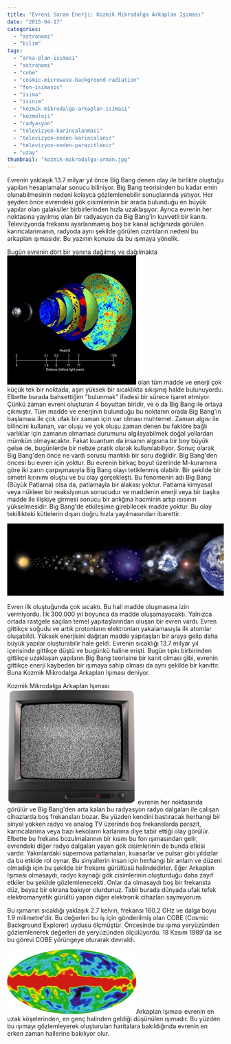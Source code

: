 ```yaml
---
title: "Evreni Saran Enerji: Kozmik Mikrodalga Arkaplan Işıması"
date: "2015-04-17"
categories: 
  - "astronomi"
  - "bilim"
tags: 
  - "arka-plan-isimasi"
  - "astronomi"
  - "cobe"
  - "cosmic-microwave-background-radiation"
  - "fon-isimasic"
  - "isima"
  - "isinim"
  - "kozmik-mikrodalga-arkaplan-isimasi"
  - "kozmoloji"
  - "radyasyon"
  - "televizyon-karincalanmasi"
  - "televizyon-neden-karincalanir"
  - "televizyon-neden-parazitlenir"
  - "uzay"
thumbnail: "kozmik-mikrodalga-orman.jpg"
---
```


Evrenin yaklaşık 13.7 milyar yıl önce Big Bang denen olay ile birlikte oluştuğu yapılan hesaplamalar sonucu biliniyor.  Big Bang teorisinden bu kadar emin olunabilmesinin nedeni kolayca gözlemlenebilir sonuçlarında yatıyor. Her şeyden önce evrendeki gök cisimlerinin bir arada bulunduğu en büyük yapılar olan galaksiler birbirlerinden hızla uzaklaşıyor. Ayrıca evrenin her noktasına yayılmış olan bir radyasyon da Big Bang'in kuvvetli bir kanıtı. Televizyonda frekansı ayarlanmamış boş bir kanal açtığınızda görülen karıncalanmanın, radyoda aynı şekilde görülen cızırtıların nedeni bu arkaplan ışımasıdır. Bu yazının konusu da bu ışımaya yönelik.

Bugün evrenin dört bir yanına dağılmış ve dağılmakta![space-091312-002b](images/space-091312-002b-300x300.jpeg) olan tüm madde ve enerji çok küçük tek bir noktada, aşırı yüksek bir sıcaklıkta sıkışmış halde bulunuyordu. Elbette burada bahsettiğim "bulunmak" ifadesi bir sürece işaret etmiyor. Çünkü zaman evreni oluşturan 4 boyuttan biridir, ve o da Big Bang ile ortaya çıkmıştır. Tüm madde ve enerjinin bulunduğu bu noktanın orada Big Bang'in başlaması ile çok ufak bir zaman için var olması muhtemel. Zaman algısı ile bilincini kullanan, var oluşu ve yok oluşu zaman denen bu faktöre bağlı varlıklar için zamanın olmaması durumunu algılayabilmek doğal yollardan mümkün olmayacaktır. Fakat kuantum da insanın algısına bir boy büyük gelse de, bugünlerde bir nebze pratik olarak kullanılabiliyor. Sonuç olarak Big Bang'den önce ne vardı sorusu mantıklı bir soru değildir. Big Bang'den öncesi bu evren için yoktur. Bu evrenin birkaç boyut üzerinde M-kuramına göre iki zarın çarpışmasıyla Big Bang olayı tetiklenmiş olabilir. Bir şekilde bir simetri kırınımı oluştu ve bu olay gerçekleşti. Bu fenomenin adı Big Bang (Büyük Patlama) olsa da, patlamayla bir alakası yoktur. Patlama kimyasal veya nükleer bir reaksiyonun sonucudur ve maddenin enerji veya bir başka madde ile ilişkiye girmesi sonucu bir anlığına hacminin artıp ısısının yükselmesidir. Big Bang'de etkileşime girebilecek madde yoktur. Bu olay tekillikteki kütlelerin dışarı doğru hızla yayılmasından ibarettir.

![Big Bang'den bugüne evren](images/chemical_composition_universe-1024x341.jpg)

Evren ilk oluştuğunda çok sıcaktı. Bu hali madde oluşmasına izin vermiyordu. İlk 300.000 yıl boyunca da madde oluşamayacaktı. Yalnızca ortada rastgele saçılan temel yapıtaşlarından oluşan bir evren vardı. Evren gittikçe soğudu ve artık protonların elektronları yakalamasıyla ilk atomlar oluşabildi. Yüksek enerjisini dağıtan madde yapıtaşları bir araya gelip daha büyük yapılar oluşturabilir hale geldi. Evrenin sıcaklığı 13.7 milyar yıl içerisinde gittikçe düştü ve bugünkü haline erişti. Bugün tıpkı birbirinden gittikçe uzaklaşan yapıların Big Bang teorisine bir kanıt olması gibi, evrenin gittikçe enerji kaybeden bir ışımaya sahip olması da aynı şekilde bir kanıttır. Buna Kozmik Mikrodalga Arkaplan Işıması deniyor.

Kozmik Mikrodalga Arkaplan Işıması![TV Static](images/tv_static-300x267.jpg) evrenin her noktasında görülür ve Big Bang'den arta kalan bu radyasyon radyo dalgaları ile çalışan cihazlarda boş frekansları bozar. Bu yüzden kendini bastıracak herhangi bir sinyal yokken radyo ve analog TV üzerinde boş frekanslarda parazit, karıncalanma veya bazı kekoların karlanma diye tabir ettiği olay görülür. Elbette bu frekans bozulmalarının bir kısmı bu fon ışımasından gelir, evrendeki diğer radyo dalgaları yayan gök cisimlerinin de bunda etkisi vardır. Yakınlardaki süpernova patlamaları, kuasarlar ve pulsar gibi yıldızlar da bu etkide rol oynar. Bu sinyallerin insan için herhangi bir anlam ve düzeni olmadığı için bu şekilde bir frekans gürültüsü halindedirler. Eğer Arkaplan Işıması olmasaydı, radyo kaynağı gök cisimlerinin oluşturduğu daha zayıf etkiler bu şekilde gözlemlenecekti. Onlar da olmasaydı boş bir frekansta düz, beyaz bir ekrana bakıyor olurdunuz. Tabii burada dünyada ufak tefek elektromanyetik gürültü yapan diğer elektronik cihazları saymıyorum.

Bu ışımanın sıcaklığı yaklaşık 2.7 kelvin, frekansı 160.2 GHz ve dalga boyu 1.9 milimetre'dir. Bu değerleri bu iş için gönderilmiş olan COBE (Cosmic Background Explorer) uydusu ölçmüştür. Öncesinde bu ışıma yeryüzünden gözlemlenerek değerleri de yeryüzünden ölçülüyordu. 18 Kasım 1989'da ise bu görevi COBE yörüngeye oturarak devraldı.

![Cosmic Microwave Background Radiation](images/6_b8c17099b12221682a99aa9cd0dd45692-300x150.jpg)Arkaplan Işıması evrenin en uzak köşelerinden, en genç halinden geldiği düşünülen ışımadır. Bu yüzden bu ışımayı gözlemleyerek oluşturulan haritalara bakıldığında evrenin en erken zaman hallerine bakılıyor olur.
